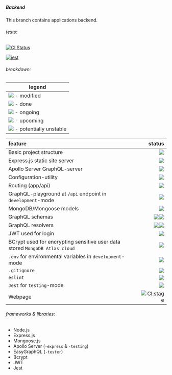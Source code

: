 ##### Backend

This branch contains applications backend.

###### tests:
[![CI Status](https://github.com/RedFoxFinn/rff-project/workflows/CI:backend/badge.svg)](https://github.com/RedFoxFinn/rff-project/actions)

[![jest](https://jestjs.io/img/jest-badge.svg)](https://github.com/facebook/jest)

###### breakdown:

legend | 
------ | 
<img src="https://api.iconify.design/mdi-pencil-circle-outline.svg?color=blue"/> - modified | 
<img src="https://api.iconify.design/mdi-check-circle-outline.svg?color=green"/> - done |
<img src="https://api.iconify.design/mdi-progress-wrench.svg?color=orange"/> - ongoing | 
<img src="https://api.iconify.design/mdi-hammer.svg?color=red"/> - upcoming | 
<img src="https://api.iconify.design/mdi-alert-outline.svg?color=orangered"/> - potentially unstable |

 feature | status 
 :------ | -----: 
 Basic project structure | <img src="https://api.iconify.design/mdi-check-circle-outline.svg?color=green"/>
 Express.js static site server | <img src="https://api.iconify.design/mdi-check-circle-outline.svg?color=green"/>
 Apollo Server GraphQL-server | <img src="https://api.iconify.design/mdi-check-circle-outline.svg?color=green"/>
 Configuration-utility | <img src="https://api.iconify.design/mdi-check-circle-outline.svg?color=green"/>
 Routing (app/api) | <img src="https://api.iconify.design/mdi-check-circle-outline.svg?color=green"/>
 GraphQL-playground at `/api` endpoint in `development`-mode | <img src="https://api.iconify.design/mdi-check-circle-outline.svg?color=green"/>
 MongoDB/Mongoose models | <img src="https://api.iconify.design/mdi-check-circle-outline.svg?color=green"/>
 GraphQL schemas | <img src="https://api.iconify.design/mdi-check-circle-outline.svg?color=green"/><img src="https://api.iconify.design/mdi-pencil-circle-outline.svg?color=blue"/>
 GraphQL resolvers | <img src="https://api.iconify.design/mdi-check-circle-outline.svg?color=green"/><img src="https://api.iconify.design/mdi-pencil-circle-outline.svg?color=blue"/>
 JWT used for login | <img src="https://api.iconify.design/mdi-check-circle-outline.svg?color=green"/>
 BCrypt used for encrypting sensitive user data stored `MongoDB Atlas cloud` | <img src="https://api.iconify.design/mdi-check-circle-outline.svg?color=green"/>
 `.env` for environmental variables in `development`-mode | <img src="https://api.iconify.design/mdi-check-circle-outline.svg?color=green"/>
 `.gitignore` | <img src="https://api.iconify.design/mdi-check-circle-outline.svg?color=green"/>
 `eslint` | <img src="https://api.iconify.design/mdi-check-circle-outline.svg?color=green"/>
 `Jest` for `testing`-mode | <img src="https://api.iconify.design/mdi-check-circle-outline.svg?color=green"/>
 Webpage | ![CI:stage](https://github.com/RedFoxFinn/rff-project/workflows/CI:stage/badge.svg?branch=staging)
 
###### frameworks & libraries:
- Node.js
- Express.js
- Mongoose.js
- Apollo Server (`-express` & `-testing`)
- EasyGraphQL (`-tester`)
- Bcrypt
- JWT
- Jest
